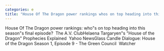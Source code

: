 ```yaml
---
categories: e
title: "House Of The Dragon power rankings whos on top heading into this seasons final episode  The AV Club"
---
```

House Of The Dragon power rankings: who"s on top heading into this season"s final episode?&nbsp;&nbsp;The A.V. ClubHelaena Targaryen"s "House of the Dragon" Prophecies Explained&nbsp;&nbsp;Yahoo NewsGlass Candle Dialogue: House of the Dragon Season 1, Episode 9 - The Green Council&nbsp;&nbsp;Watcher